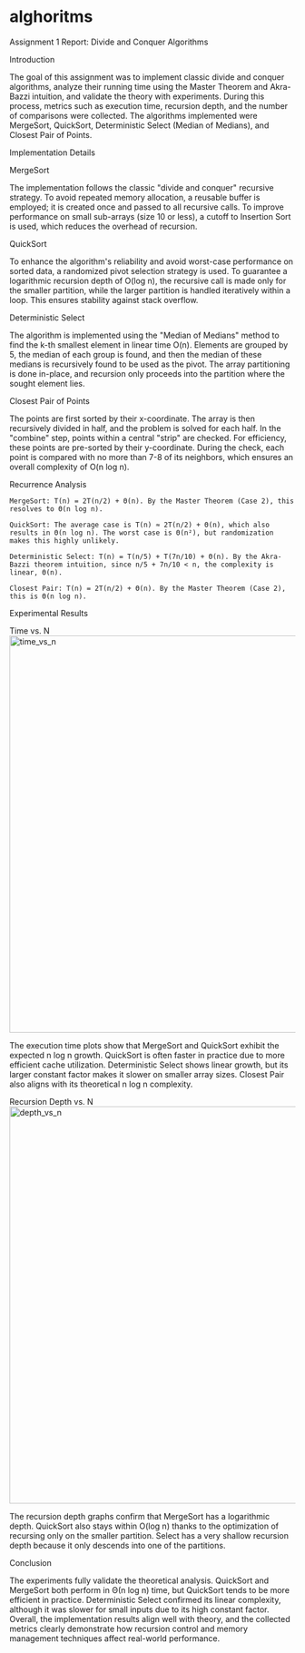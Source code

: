 # alghoritms
Assignment 1 Report: Divide and Conquer Algorithms

Introduction

The goal of this assignment was to implement classic divide and conquer algorithms, analyze their running time using the Master Theorem and Akra-Bazzi intuition, and validate the theory with experiments. During this process, metrics such as execution time, recursion depth, and the number of comparisons were collected. The algorithms implemented were MergeSort, QuickSort, Deterministic Select (Median of Medians), and Closest Pair of Points.

Implementation Details

MergeSort

The implementation follows the classic "divide and conquer" recursive strategy. To avoid repeated memory allocation, a reusable buffer is employed; it is created once and passed to all recursive calls. To improve performance on small sub-arrays (size 10 or less), a cutoff to Insertion Sort is used, which reduces the overhead of recursion.

QuickSort

To enhance the algorithm's reliability and avoid worst-case performance on sorted data, a randomized pivot selection strategy is used. To guarantee a logarithmic recursion depth of O(log n), the recursive call is made only for the smaller partition, while the larger partition is handled iteratively within a loop. This ensures stability against stack overflow.

Deterministic Select

The algorithm is implemented using the "Median of Medians" method to find the k-th smallest element in linear time O(n). Elements are grouped by 5, the median of each group is found, and then the median of these medians is recursively found to be used as the pivot. The array partitioning is done in-place, and recursion only proceeds into the partition where the sought element lies.

Closest Pair of Points

The points are first sorted by their x-coordinate. The array is then recursively divided in half, and the problem is solved for each half. In the "combine" step, points within a central "strip" are checked. For efficiency, these points are pre-sorted by their y-coordinate. During the check, each point is compared with no more than 7-8 of its neighbors, which ensures an overall complexity of O(n log n).

Recurrence Analysis

    MergeSort: T(n) = 2T(n/2) + Θ(n). By the Master Theorem (Case 2), this resolves to Θ(n log n).

    QuickSort: The average case is T(n) ≈ 2T(n/2) + Θ(n), which also results in Θ(n log n). The worst case is Θ(n²), but randomization makes this highly unlikely.

    Deterministic Select: T(n) = T(n/5) + T(7n/10) + Θ(n). By the Akra-Bazzi theorem intuition, since n/5 + 7n/10 < n, the complexity is linear, Θ(n).

    Closest Pair: T(n) = 2T(n/2) + Θ(n). By the Master Theorem (Case 2), this is Θ(n log n).

Experimental Results

Time vs. N
<img width="1200" height="700" alt="time_vs_n" src="https://github.com/user-attachments/assets/8e34c722-976b-4868-8848-b1fe8cad14a5" />

The execution time plots show that MergeSort and QuickSort exhibit the expected n log n growth. QuickSort is often faster in practice due to more efficient cache utilization. Deterministic Select shows linear growth, but its larger constant factor makes it slower on smaller array sizes. Closest Pair also aligns with its theoretical n log n complexity.

Recursion Depth vs. N
<img width="1200" height="700" alt="depth_vs_n" src="https://github.com/user-attachments/assets/3a895fa4-0f7e-4c02-8951-fc81b14dee3d" />


The recursion depth graphs confirm that MergeSort has a logarithmic depth. QuickSort also stays within O(log n) thanks to the optimization of recursing only on the smaller partition. Select has a very shallow recursion depth because it only descends into one of the partitions.


Conclusion

The experiments fully validate the theoretical analysis. QuickSort and MergeSort both perform in Θ(n log n) time, but QuickSort tends to be more efficient in practice. Deterministic Select confirmed its linear complexity, although it was slower for small inputs due to its high constant factor. Overall, the implementation results align well with theory, and the collected metrics clearly demonstrate how recursion control and memory management techniques affect real-world performance.
